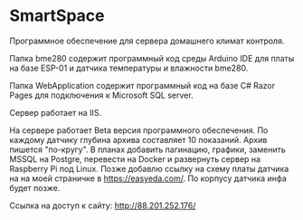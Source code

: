 # SmartSpace
Программное обеспечение для сервера домашнего климат контроля.

Папка bme280 содержит программный код среды Arduino IDE для платы на базе ESP-01 и датчика температуры и влажности bme280.

Папка WebApplication содержит программный код на базе C# Razor Pages для подключения к Microsoft SQL server.

Сервер работает на IIS.

На сервере работает Beta версия программного обеспечения. По каждому датчику глубина архива составляет 10 показаний. Архив пишется "по-кругу".
В планах добавить пагинацию, графики, заменить MSSQL на Postgre, перевести на Docker и развернуть сервер на Raspberry Pi под Linux.
Позже добавлю ссылку на схему платы датчика на на моей страничке в https://easyeda.com/. По корпусу датчика инфа будет позже.

Ссылка на доступ к сайту:
http://88.201.252.176/
